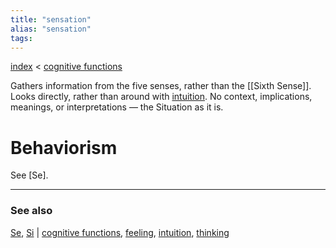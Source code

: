 ```yaml
---
title: "sensation"
alias: "sensation"
tags: 
---
```


[index](/.md) < [cognitive functions](cognitive-functions.md)

Gathers information from the five senses, rather than the [[Sixth Sense]]. Looks directly, rather than around with [intuition](intuition.md). No context, implications, meanings, or interpretations — the Situation as it is. 

# Behaviorism
See [Se].

-------------
### See also
[Se](private/Se.md), [Si](private/Si.md) | [cognitive functions](cognitive-functions.md), [feeling](feeling.md), [intuition](intuition.md), [thinking](1-thinking.md)